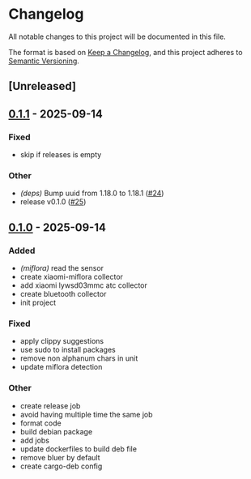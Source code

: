 # Changelog

All notable changes to this project will be documented in this file.

The format is based on [Keep a Changelog](https://keepachangelog.com/en/1.0.0/),
and this project adheres to [Semantic Versioning](https://semver.org/spec/v2.0.0.html).

## [Unreleased]

## [0.1.1](https://github.com/jdrouet/myhomelab/compare/v0.1.0...v0.1.1) - 2025-09-14

### Fixed

- skip if releases is empty

### Other

- *(deps)* Bump uuid from 1.18.0 to 1.18.1 ([#24](https://github.com/jdrouet/myhomelab/pull/24))
- release v0.1.0 ([#25](https://github.com/jdrouet/myhomelab/pull/25))

## [0.1.0](https://github.com/jdrouet/myhomelab/releases/tag/v0.1.0) - 2025-09-14

### Added

- *(miflora)* read the sensor
- create xiaomi-miflora collector
- add xiaomi lywsd03mmc atc collector
- create bluetooth collector
- init project

### Fixed

- apply clippy suggestions
- use sudo to install packages
- remove non alphanum chars in unit
- update miflora detection

### Other

- create release job
- avoid having multiple time the same job
- format code
- build debian package
- add jobs
- update dockerfiles to build deb file
- remove bluer by default
- create cargo-deb config
